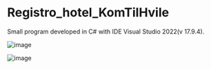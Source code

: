 # Registro_hotel_KomTilHvile

Small program developed in C# with IDE Visual Studio 2022(v 17.9.4).

![image](https://github.com/Anbs12/Registro_hotel_KomTilHvile/assets/118308826/d1336a95-11c9-49dd-aa2c-62583903b20f)


![image](https://github.com/Anbs12/Registro_hotel_KomTilHvile/assets/118308826/225b86ec-50b1-4a5c-8936-1d59d6c483c6)
